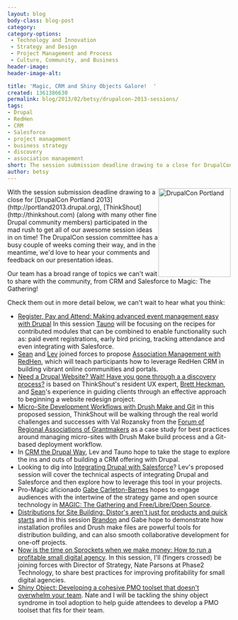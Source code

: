 ```yaml
---
layout: blog
body-class: blog-post
category:
category-options:
 - Technology and Innovation
 - Strategy and Design
 - Project Management and Process
 - Culture, Community, and Business
header-image:
header-image-alt:

title: 'Magic, CRM and Shiny Objects Galore!  '
created: 1361386630
permalink: blog/2013/02/betsy/drupalcon-2013-sessions/
tags:
- Drupal
- RedHen
- CRM
- Salesforce
- project management
- business strategy
- discovery
- association management
short: The session submission deadline drawing to a close for DrupalCon Portland 2013
author: betsy
---
```

<img src="http://portland2013.drupal.org/sites/default/files/drupalcon_pdx_icon_2.png" alt="DrupalCon Portland" title="DrupalCon Portland" height="200" width="163" img style="float:right"/>
With the session submission deadline drawing to a close for [DrupalCon Portland 2013](http://portland2013.drupal.org), [ThinkShout](http://thinkshout.com) (along with many other fine Drupal community members) participated in the mad rush to get all of our awesome session ideas in on time!  The DrupalCon session committee has a busy couple of weeks coming their way, and in the meantime, we'd love to hear your comments and feedback on our presentation ideas.  

Our team has a broad range of topics we can't wait to share with the community, from CRM and Salesforce to Magic: The Gathering!

Check them out in more detail below, we can't wait to hear what you think:

* [Register, Pay and Attend:  Making advanced event management easy with Drupal](http://portland2013.drupal.org/session/register-pay-and-attend-making-advanced-event-management-easy-drupal) In this session [Tauno](http://thinkshout.com/blog/Tauno) will be focusing on the recipes for contributed modules that can be combined to enable functionality such as: paid event registrations, early bird pricing, tracking attendance and even integrating with Salesforce. 
* [Sean](http://thinkshout.com/blog/sean) and [Lev](http://thinkshout.com/blog/lev) joined forces to propose [Association Management with RedHen](http://portland2013.drupal.org/session/association-management-redhen-crm), which will teach participants how to leverage RedHen CRM in building vibrant online communities and portals. 
* [Need a Drupal Website? Wait! Have you gone through a a discovery process?](http://portland2013.drupal.org/session/need-drupal-website-wait-have-you-gone-through-discovery-process) is based on ThinkShout's resident UX expert, [Brett Heckman](http://thinkshout.com/blog/brett), and [Sean](http://thinkshout.com/blog/sean)'s experience in guiding clients through an effective approach to beginning a website redesign project.
* [Micro-Site Development Workflows with Drush Make and Git](http://portland2013.drupal.org/session/micro-site-development-workflows-drush-make-and-git) in this proposed session, ThinkShout will be walking through the real world challenges and successes with Val Rozansky from the [Forum of Regional Associations of Grantmakers](http://givingforum.org/s_forum/index.asp) as a case study for best practices around managing micro-sites with Drush Make build process and a Git-based deployment workflow.
* In [CRM the Drupal Way](http://portland2013.drupal.org/session/crm-drupal-way), Lev and Tauno hope to take the stage to explore the ins and outs of building a CRM offering with Drupal. 
* Looking to dig into [Integrating Drupal with Salesforce](http://portland2013.drupal.org/session/integrating-drupal-salesforce)? Lev's proposed session will cover the technical aspects of integrating Drupal and Salesforce and then explore how to leverage this tool in your projects.
* Pro-Magic aficionado [Gabe Carleton-Barnes](http://thinkshout.com/blog/gabe) hopes to engage audiences with the intertwine of the strategy game and open source technology in [MAGIC: The Gathering and Free/Libre/Open Source](http://portland2013.drupal.org/session/magic-gathering-and-freelibreopen-source).
* [Distributions for Site Building: Distor's aren't just for products and quick starts](http://portland2013.drupal.org/session/distributions-site-building-distros-arent-just-products-and-quick-starts) and in this session [Brandon](http://thinkshout.com/blog/brandon) and Gabe hope to demonstrate how installation profiles and Drush make files are powerful tools for distribution building, and can also smooth collaborative development for one-off projects.
* [Now is the time on Sprockets when we make money:  How to run a profitable small digital agency](http://portland2013.drupal.org/session/now-time-sprockets-when-we-make-money-how-run-profitable-small-digital-agency).  In this session, I'll (fingers crossed) be joining forces with Director of Strategy, Nate Parsons at Phase2 Technology, to share best practices for improving profitability for small digital agencies.
* [Shiny Object:  Developing a cohesive PMO toolset that doesn't overwhelm your team](http://portland2013.drupal.org/session/shiny-object-developing-cohesive-pmo-toolset-doesn%E2%80%99t-overwhelm-your-team).  Nate and I will be tackling the shiny object syndrome in tool adoption to help guide attendees to develop a PMO toolset that fits for their team. 

